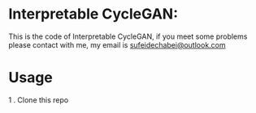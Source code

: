 # Interpretable CycleGAN: 
This is the code of  Interpretable CycleGAN, if you meet some problems please contact with me, my email is sufeidechabei@outlook.com
# Usage
1 . Clone this repo

